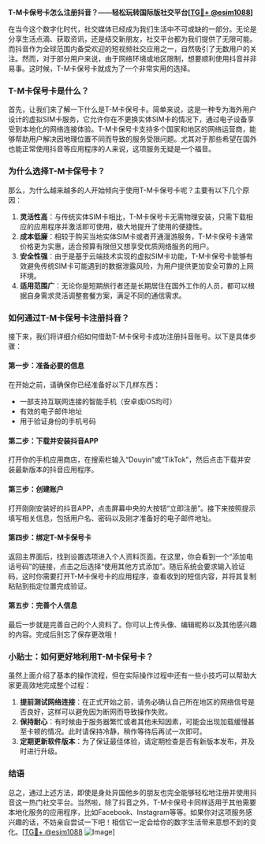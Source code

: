 **T-M卡保号卡怎么注册抖音？——轻松玩转国际版社交平台[[TG💪+ @esim1088](https://t.me/s/esim1088)]**

在当今这个数字化时代，社交媒体已经成为我们生活中不可或缺的一部分。无论是分享生活点滴、获取资讯，还是结交新朋友，社交平台都为我们提供了无限可能。而抖音作为全球范围内备受欢迎的短视频社交应用之一，自然吸引了无数用户的关注。然而，对于部分用户来说，由于网络环境或地区限制，想要顺利使用抖音并非易事。这时候，T-M卡保号卡就成为了一个非常实用的选择。

### T-M卡保号卡是什么？

首先，让我们来了解一下什么是T-M卡保号卡。简单来说，这是一种专为海外用户设计的虚拟SIM卡服务，它允许你在不更换实体SIM卡的情况下，通过电子设备享受到本地化的网络连接体验。T-M卡保号卡支持多个国家和地区的网络运营商，能够帮助用户解决因地理位置不同而导致的服务受限问题。尤其对于那些希望在国外也能正常使用抖音等应用程序的人来说，这项服务无疑是一个福音。

### 为什么选择T-M卡保号卡？

那么，为什么越来越多的人开始倾向于使用T-M卡保号卡呢？主要有以下几个原因：

1. **灵活性高**：与传统实体SIM卡相比，T-M卡保号卡无需物理安装，只需下载相应的应用程序并激活即可使用，极大地提升了使用的便捷性。
2. **成本低廉**：相较于购买当地实体SIM卡或者开通漫游服务，T-M卡保号卡通常价格更为实惠，适合预算有限但又想享受优质网络服务的用户。
3. **安全性强**：由于是基于云端技术实现的虚拟SIM卡功能，T-M卡保号卡能够有效避免传统SIM卡可能遇到的数据泄露风险，为用户提供更加安全可靠的上网环境。
4. **适用范围广**：无论你是短期旅行者还是长期居住在国外工作的人员，都可以根据自身需求灵活调整套餐方案，满足不同的通信需求。

### 如何通过T-M卡保号卡注册抖音？

接下来，我们将详细介绍如何借助T-M卡保号卡成功注册抖音账号。以下是具体步骤：

#### 第一步：准备必要的信息
在开始之前，请确保你已经准备好以下几样东西：
- 一部支持互联网连接的智能手机（安卓或iOS均可）
- 有效的电子邮件地址
- 用于验证身份的手机号码

#### 第二步：下载并安装抖音APP
打开你的手机应用商店，在搜索栏输入“Douyin”或“TikTok”，然后点击下载并安装最新版本的抖音应用程序。

#### 第三步：创建账户
打开刚刚安装好的抖音APP，点击屏幕中央的大按钮“立即注册”。接下来按照提示填写相关信息，包括用户名、密码以及刚才准备好的电子邮件地址。

#### 第四步：绑定T-M卡保号卡
返回主界面后，找到设置选项进入个人资料页面。在这里，你会看到一个“添加电话号码”的链接，点击之后选择“使用其他方式添加”。随后系统会要求输入验证码，这时你需要打开T-M卡保号卡的应用程序，查看收到的短信内容，并将其复制粘贴到指定位置完成验证。

#### 第五步：完善个人信息
最后一步就是完善自己的个人资料了。你可以上传头像、编辑昵称以及其他感兴趣的内容。完成后别忘了保存更改哦！

### 小贴士：如何更好地利用T-M卡保号卡？
虽然上面介绍了基本的操作流程，但在实际操作过程中还有一些小技巧可以帮助大家更高效地完成整个过程：

1. **提前测试网络连接**：在正式开始之前，请务必确认自己所在地区的网络信号是否良好，这样可以避免因为断网而导致操作失败。
2. **保持耐心**：有时候由于服务器繁忙或者其他未知因素，可能会出现加载缓慢甚至卡顿的情况。此时请保持冷静，稍作等待后再试一次即可。
3. **定期更新软件版本**：为了保证最佳体验，请定期检查是否有新版本发布，并及时进行升级。

### 结语

总之，通过上述方法，即使是身处异国他乡的朋友也完全能够轻松地注册并使用抖音这一热门社交平台。当然啦，除了抖音之外，T-M卡保号卡同样适用于其他需要本地化服务的应用程序，比如Facebook、Instagram等等。如果你对这项服务感兴趣的话，不妨亲自尝试一下吧！相信它一定会给你的数字生活带来意想不到的变化。[[TG💪+ @esim1088](https://t.me/s/esim1088) ![Image](https://i.postimg.cc/4NQfJmqS/Snipaste-2025-05-13-00-14-12.png)]